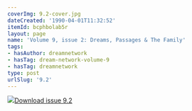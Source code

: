 ```yaml
---
coverImg: 9.2-cover.jpg
dateCreated: '1990-04-01T11:32:52'
itemId: bcphbolab5r
layout: page
name: 'Volume 9, issue 2: Dreams, Passages & The Family'
tags:
- hasAuthor: dreamnetwork
- hasTag: dream-network-volume-9
- hasTag: dreamnetwork
type: post
urlSlug: '9.2'
---
```

<img class="card-journal-img" src="../images/9.2-rect.jpg"/><a href="../files/pdfs/Volume_9/9.2-Dream-Network-Journal-Vol-9-No-2.pdf" download="">Download issue 9.2</a>